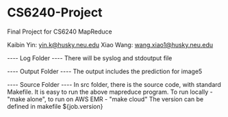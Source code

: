 # CS6240-Project
Final Project for CS6240 MapReduce

Kaibin Yin: yin.k@husky.neu.edu
Xiao Wang: wang.xiao1@husky.neu.edu

---- Log Folder ----
There will be syslog and stdoutput file

---- Output Folder ----
The output includes the prediction for image5

---- Source Folder ----
In src folder, there is the source code, with standard Makefile.
It is easy to run the above mapreduce program. To run locally - "make alone", to run on AWS EMR - "make cloud"
The version can be defined in makefile ${job.version}